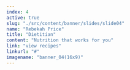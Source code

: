 ```yaml
---
index: 4
active: true
slug: "./src/content/banner/slides/slide04"
name: "Rebekah Price"
title: "Dietitian"
content: "Nutrition that works for you"
link: "view recipes"
linkurl: "#"
imagename: "banner_04(16x9)"
---
```

